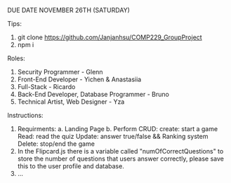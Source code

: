 DUE DATE NOVEMBER 26TH (SATURDAY)

Tips:
1. git clone https://github.com/Janjanhsu/COMP229_GroupProject
2. npm i

Roles:
1. Security Programmer - Glenn
2. Front-End Developer - Yichen & Anastasiia
3. Full-Stack - Ricardo
4. Back-End Developer, Database Programmer - Bruno
5. Technical Artist, Web Designer - Yza

Instructions:

1. Requirments:
   a. Landing Page
   b. Perform CRUD:
     create: start a game
     Read: read the quiz
     Update: answer true/false && Ranking system
     Delete: stop/end the game
3. In the Flipcard.js there is a variable called "numOfCorrectQuestions" to store the number of questions that users answer correctly,
   please save this to the user profile and database.
4. ...

